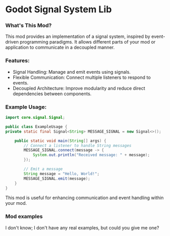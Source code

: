 # Godot Signal System Lib

### What's This Mod?
This mod provides an implementation of a signal system, inspired by event-driven programming paradigms. It allows different parts of your mod or application to communicate in a decoupled manner.

### Features:
* Signal Handling: Manage and emit events using signals.
* Flexible Communication: Connect multiple listeners to respond to events.
* Decoupled Architecture: Improve modularity and reduce direct dependencies between components. 

### Example Usage:
```java
import core.signal.Signal;

public class ExampleUsage {
private static final Signal<String> MESSAGE_SIGNAL = new Signal<>();

    public static void main(String[] args) {
        // Connect a listener to handle String messages
        MESSAGE_SIGNAL.connect(message -> {
            System.out.println("Received message: " + message);
        });

        // Emit a message
        String message = "Hello, World!";
        MESSAGE_SIGNAL.emit(message);
    }
}
```
This mod is useful for enhancing communication and event handling within your mod.

### Mod examples
I don't know; I don't have any real examples, but could you give me one?

